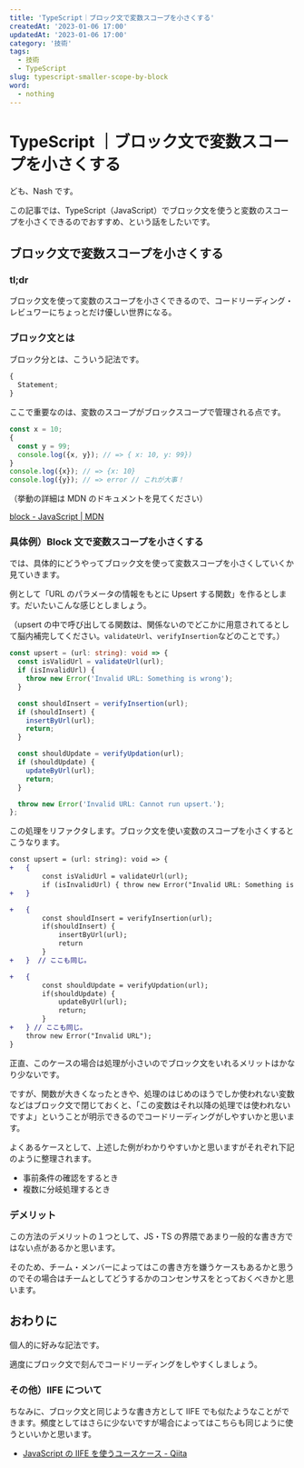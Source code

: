 ```yaml
---
title: 'TypeScript｜ブロック文で変数スコープを小さくする'
createdAt: '2023-01-06 17:00'
updatedAt: '2023-01-06 17:00'
category: '技術'
tags:
  - 技術
  - TypeScript
slug: typescript-smaller-scope-by-block
word:
  - nothing
---
```


# TypeScript ｜ブロック文で変数スコープを小さくする

ども、Nash です。

この記事では、TypeScript（JavaScript）でブロック文を使うと変数のスコープを小さくできるのでおすすめ、という話をしたいです。

## ブロック文で変数スコープを小さくする

### tl;dr

ブロック文を使って変数のスコープを小さくできるので、コードリーディング・レビュワーにちょっとだけ優しい世界になる。

### ブロック文とは

ブロック分とは、こういう記法です。

```ts
{
  Statement;
}
```

ここで重要なのは、変数のスコープがブロックスコープで管理される点です。

```ts
const x = 10;
{
  const y = 99;
  console.log({x, y}); // => { x: 10, y: 99})
}
console.log({x}); // => {x: 10}
console.log({y}); // => error // これが大事！
```

（挙動の詳細は MDN のドキュメントを見てください）

[block - JavaScript | MDN](https://developer.mozilla.org/en-US/docs/Web/JavaScript/Reference/Statements/block)

### 具体例）Block 文で変数スコープを小さくする

では、具体的にどうやってブロック文を使って変数スコープを小さくしていくか見ていきます。

例として「URL のパラメータの情報をもとに Upsert する関数」を作るとします。だいたいこんな感じとしましょう。

（upsert の中で呼び出してる関数は、関係ないのでどこかに用意されてるとして脳内補完してください。`validateUrl`、`verifyInsertion`などのことです。）

```ts
const upsert = (url: string): void => {
  const isValidUrl = validateUrl(url);
  if (isInvalidUrl) {
    throw new Error('Invalid URL: Something is wrong');
  }

  const shouldInsert = verifyInsertion(url);
  if (shouldInsert) {
    insertByUrl(url);
    return;
  }

  const shouldUpdate = verifyUpdation(url);
  if (shouldUpdate) {
    updateByUrl(url);
    return;
  }

  throw new Error('Invalid URL: Cannot run upsert.');
};
```

この処理をリファクタします。ブロック文を使い変数のスコープを小さくするとこうなります。

```diff
const upsert = (url: string): void => {
+	{
		const isValidUrl = validateUrl(url);
		if (isInvalidUrl) { throw new Error("Invalid URL: Something is wrong")}
+	}

+	{
		const shouldInsert = verifyInsertion(url);
		if(shouldInsert) {
			insertByUrl(url);
			return
		}
+	}  // ここも同じ。

+	{
		const shouldUpdate = verifyUpdation(url);
		if(shouldUpdate) {
			updateByUrl(url);
			return;
		}
+	} // ここも同じ。
	throw new Error("Invalid URL");
}
```

正直、このケースの場合は処理が小さいのでブロック文をいれるメリットはかなり少ないです。

ですが、関数が大きくなったときや、処理のはじめのほうでしか使われない変数などはブロック文で閉じておくと、「この変数はそれ以降の処理では使われないですよ」ということが明示できるのでコードリーディングがしやすいかと思います。

よくあるケースとして、上述した例がわかりやすいかと思いますがそれぞれ下記のように整理されます。

- 事前条件の確認をするとき
- 複数に分岐処理するとき

### デメリット

この方法のデメリットの１つとして、JS・TS の界隈であまり一般的な書き方ではない点があるかと思います。

そのため、チーム・メンバーによってはこの書き方を嫌うケースもあるかと思うのでその場合はチームとしてどうするかのコンセンサスをとっておくべきかと思います。

## おわりに

個人的に好みな記法です。

適度にブロック文で刻んでコードリーディングをしやすくしましょう。

### その他）IIFE について

ちなみに、ブロック文と同じような書き方として IIFE でも似たようなことができます。頻度としてはさらに少ないですが場合によってはこちらも同じように使うといいかと思います。

- [JavaScript の IIFE を使うユースケース - Qiita](https://qiita.com/snamiki1212/items/37152d0066c57eb60796)

